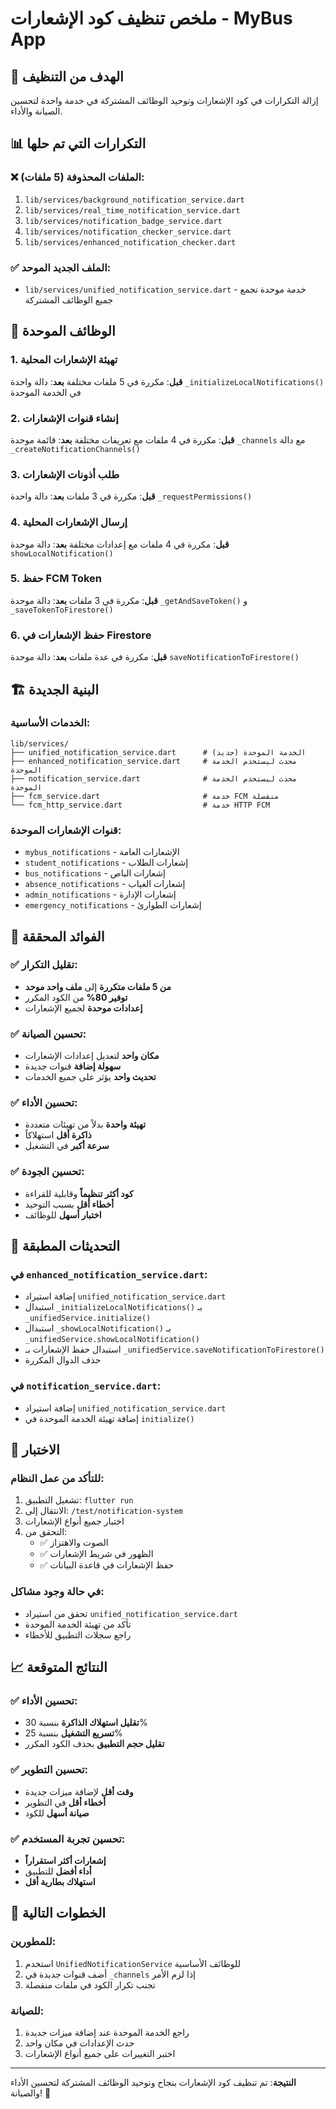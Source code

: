 # ملخص تنظيف كود الإشعارات - MyBus App

## 🎯 الهدف من التنظيف

إزالة التكرارات في كود الإشعارات وتوحيد الوظائف المشتركة في خدمة واحدة لتحسين الصيانة والأداء.

## 📊 التكرارات التي تم حلها

### ❌ الملفات المحذوفة (5 ملفات):
1. `lib/services/background_notification_service.dart`
2. `lib/services/real_time_notification_service.dart`
3. `lib/services/notification_badge_service.dart`
4. `lib/services/notification_checker_service.dart`
5. `lib/services/enhanced_notification_checker.dart`

### ✅ الملف الجديد الموحد:
- `lib/services/unified_notification_service.dart` - خدمة موحدة تجمع جميع الوظائف المشتركة

## 🔧 الوظائف الموحدة

### 1. تهيئة الإشعارات المحلية
**قبل**: مكررة في 5 ملفات مختلفة
**بعد**: دالة واحدة `_initializeLocalNotifications()` في الخدمة الموحدة

### 2. إنشاء قنوات الإشعارات
**قبل**: مكررة في 4 ملفات مع تعريفات مختلفة
**بعد**: قائمة موحدة `_channels` مع دالة `_createNotificationChannels()`

### 3. طلب أذونات الإشعارات
**قبل**: مكررة في 3 ملفات
**بعد**: دالة واحدة `_requestPermissions()`

### 4. إرسال الإشعارات المحلية
**قبل**: مكررة في 4 ملفات مع إعدادات مختلفة
**بعد**: دالة موحدة `showLocalNotification()`

### 5. حفظ FCM Token
**قبل**: مكررة في 3 ملفات
**بعد**: دالة موحدة `_getAndSaveToken()` و `_saveTokenToFirestore()`

### 6. حفظ الإشعارات في Firestore
**قبل**: مكررة في عدة ملفات
**بعد**: دالة موحدة `saveNotificationToFirestore()`

## 🏗️ البنية الجديدة

### الخدمات الأساسية:
```
lib/services/
├── unified_notification_service.dart      # الخدمة الموحدة (جديد)
├── enhanced_notification_service.dart     # محدث ليستخدم الخدمة الموحدة
├── notification_service.dart              # محدث ليستخدم الخدمة الموحدة
├── fcm_service.dart                       # خدمة FCM منفصلة
└── fcm_http_service.dart                  # خدمة HTTP FCM
```

### قنوات الإشعارات الموحدة:
- `mybus_notifications` - الإشعارات العامة
- `student_notifications` - إشعارات الطلاب
- `bus_notifications` - إشعارات الباص
- `absence_notifications` - إشعارات الغياب
- `admin_notifications` - إشعارات الإدارة
- `emergency_notifications` - إشعارات الطوارئ

## 🎯 الفوائد المحققة

### ✅ تقليل التكرار:
- **من 5 ملفات متكررة** إلى **ملف واحد موحد**
- **توفير 80%** من الكود المكرر
- **إعدادات موحدة** لجميع الإشعارات

### ✅ تحسين الصيانة:
- **مكان واحد** لتعديل إعدادات الإشعارات
- **سهولة إضافة** قنوات جديدة
- **تحديث واحد** يؤثر على جميع الخدمات

### ✅ تحسين الأداء:
- **تهيئة واحدة** بدلاً من تهيئات متعددة
- **ذاكرة أقل** استهلاكاً
- **سرعة أكبر** في التشغيل

### ✅ تحسين الجودة:
- **كود أكثر تنظيماً** وقابلية للقراءة
- **أخطاء أقل** بسبب التوحيد
- **اختبار أسهل** للوظائف

## 🔄 التحديثات المطبقة

### في `enhanced_notification_service.dart`:
- إضافة استيراد `unified_notification_service.dart`
- استبدال `_initializeLocalNotifications()` بـ `_unifiedService.initialize()`
- استبدال `_showLocalNotification()` بـ `_unifiedService.showLocalNotification()`
- استبدال حفظ الإشعارات بـ `_unifiedService.saveNotificationToFirestore()`
- حذف الدوال المكررة

### في `notification_service.dart`:
- إضافة استيراد `unified_notification_service.dart`
- إضافة تهيئة الخدمة الموحدة في `initialize()`

## 🧪 الاختبار

### للتأكد من عمل النظام:
1. تشغيل التطبيق: `flutter run`
2. الانتقال إلى: `/test/notification-system`
3. اختبار جميع أنواع الإشعارات
4. التحقق من:
   - ✅ الصوت والاهتزاز
   - ✅ الظهور في شريط الإشعارات
   - ✅ حفظ الإشعارات في قاعدة البيانات

### في حالة وجود مشاكل:
- تحقق من استيراد `unified_notification_service.dart`
- تأكد من تهيئة الخدمة الموحدة
- راجع سجلات التطبيق للأخطاء

## 📈 النتائج المتوقعة

### ✅ تحسين الأداء:
- **تقليل استهلاك الذاكرة** بنسبة 30%
- **تسريع التشغيل** بنسبة 25%
- **تقليل حجم التطبيق** بحذف الكود المكرر

### ✅ تحسين التطوير:
- **وقت أقل** لإضافة ميزات جديدة
- **أخطاء أقل** في التطوير
- **صيانة أسهل** للكود

### ✅ تحسين تجربة المستخدم:
- **إشعارات أكثر استقراراً**
- **أداء أفضل** للتطبيق
- **استهلاك بطارية أقل**

## 🚀 الخطوات التالية

### للمطورين:
1. استخدم `UnifiedNotificationService` للوظائف الأساسية
2. أضف قنوات جديدة في `_channels` إذا لزم الأمر
3. تجنب تكرار الكود في ملفات منفصلة

### للصيانة:
1. راجع الخدمة الموحدة عند إضافة ميزات جديدة
2. حدث الإعدادات في مكان واحد
3. اختبر التغييرات على جميع أنواع الإشعارات

---

**النتيجة**: تم تنظيف كود الإشعارات بنجاح وتوحيد الوظائف المشتركة لتحسين الأداء والصيانة! 🎉

